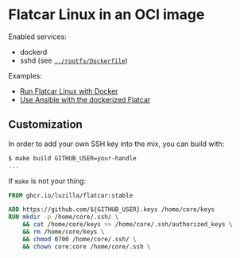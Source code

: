 # Flatcar Linux in an OCI image

Enabled services:

 - dockerd
 - sshd (see [`../rootfs/Dockerfile`](rootfs/Dockerfile))


Examples:
 - [Run Flatcar Linux with Docker](flatcar-in-docker/)
 - [Use Ansible with the dockerized Flatcar](ansible/)


## Customization

In order to add your own SSH key into the mix, you can build with:

```sh
$ make build GITHUB_USER=your-handle
...
```

If `make` is not your thing:

```Dockerfile
FROM ghcr.io/luzilla/flatcar:stable

ADD https://github.com/${GITHUB_USER}.keys /home/core/keys
RUN mkdir -p /home/core/.ssh/ \
    && cat /home/core/keys >> /home/core/.ssh/authorized_keys \
    && rm /home/core/keys \
    && chmod 0700 /home/core/.ssh/ \
    && chown core:core /home/core/.ssh \
```
